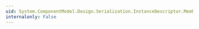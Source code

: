 ```yaml
---
uid: System.ComponentModel.Design.Serialization.InstanceDescriptor.MemberInfo
internalonly: False
---
```

